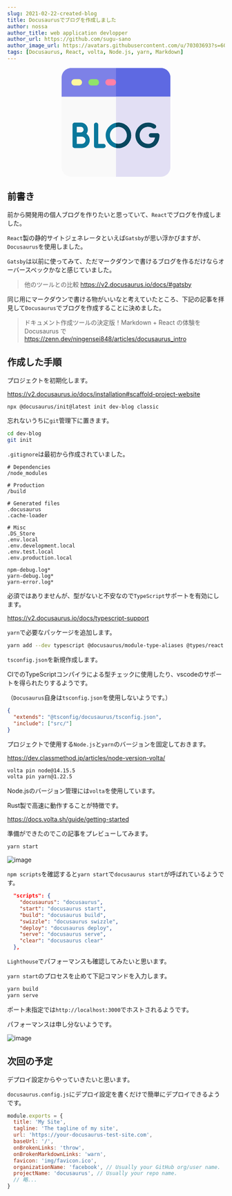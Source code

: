 ```yaml
---
slug: 2021-02-22-created-blog
title: Docusaurusでブログを作成しました
author: nossa
author_title: web application devlopper
author_url: https://github.com/sugu-sano
author_image_url: https://avatars.githubusercontent.com/u/70303693?s=60&v=4
tags: [Docusaurus, React, volta, Node.js, yarn, Markdown]
---
```


<svg id="Capa_1" enable-background="new 0 0 512 512" height="256" viewBox="0 0 512 512" width="512" xmlns="http://www.w3.org/2000/svg"><g><g><path d="m512 45c0-24.853-20.147-45-45-45h-422c-24.853 0-45 20.147-45 45v90c0 8.284 6.716 15 15 15h482c8.284 0 15-6.716 15-15z" fill="#7d81e7"/><path d="m467 0h-211v150h241c8.284 0 15-6.716 15-15v-90c0-24.853-20.147-45-45-45z" fill="#5e69e2"/><g><g><path d="m81 82.5h-20c-8.284 0-15-6.716-15-15s6.716-15 15-15h20c8.284 0 15 6.716 15 15s-6.716 15-15 15z" fill="#fff79f"/></g><g><path d="m161 82.5h-20c-8.284 0-15-6.716-15-15s6.716-15 15-15h20c8.284 0 15 6.716 15 15s-6.716 15-15 15z" fill="#90e36a"/></g><g><path d="m241 82.5h-20c-8.284 0-15-6.716-15-15s6.716-15 15-15h20c8.284 0 15 6.716 15 15s-6.716 15-15 15z" fill="#ff80a7"/></g></g><g><path d="m0 135v332c0 24.813 20.187 45 45 45h422c24.813 0 45-20.187 45-45v-332z" fill="#f9f9f9"/></g><path d="m256 512h211c24.813 0 45-20.187 45-45v-332h-256z" fill="#e2dff4"/></g><g><g><g><path d="m173.078 377.005c-10.979 0-11.626-.111-12.339-.233-4.801-.823-8.311-4.985-8.311-9.856v-99.916c0-5.523 4.478-10 10-10s10 4.477 10 10v90c6.774-.001 16.206-.036 24.962-.084h.057c5.497 0 9.968 4.44 9.999 9.944.03 5.522-4.421 10.024-9.944 10.056-11.356.063-19.104.089-24.424.089z" fill="#0a789b"/></g><path d="m116.811 309.839c4.165-5.525 6.638-12.393 6.638-19.829 0-18.202-14.809-33.01-33.01-33.01h-29.047c-5.522 0-10 4.477-10 10v100c0 2.66 1.06 5.21 2.944 7.087 1.875 1.866 4.412 2.913 7.056 2.913h.044c.268-.001 26.811-.119 34.076-.119 20.356 0 36.917-16.561 36.917-36.917 0-12.427-6.179-23.431-15.618-30.125zm-26.372-32.839c7.174 0 13.01 5.836 13.01 13.01s-5.836 13.01-13.01 13.01c-2.139 0-19.048.027-19.048.027v-26.047zm5.073 79.881c-4.385 0-15.704.042-24.12.076v-33.877c2.708-.011 24.12-.032 24.12-.032 9.328 0 16.917 7.589 16.917 16.917s-7.589 16.916-16.917 16.916z" fill="#0a789b"/><g><path d="m407.446 377c-33.084 0-60-26.916-60-60s26.916-60 60-60c12.021 0 23.624 3.545 33.553 10.252 4.576 3.092 5.78 9.308 2.688 13.884-3.091 4.577-9.31 5.779-13.884 2.689-6.61-4.465-14.341-6.826-22.357-6.826-22.056 0-40 17.944-40 40s17.944 40 40 40c20.124 0 29.573-14.565 32.298-30h-19.051c-5.522 0-10-4.477-10-10s4.478-10 10-10h29.915c5.522 0 10 4.477 10 10 0 35.328-21.861 60.001-53.162 60.001z" fill="#08475e"/></g><g><path d="m267.446 377c-33.084 0-60-26.916-60-60s26.916-60 60-60 60 26.916 60 60-26.916 60-60 60zm0-100c-22.056 0-40 17.944-40 40s17.944 40 40 40 40-17.944 40-40-17.944-40-40-40z" fill="#0a789b"/></g><path d="m267.446 257c-3.915 0-7.739.389-11.446 1.108v20.569c3.629-1.086 7.469-1.677 11.446-1.677 22.056 0 40 17.944 40 40s-17.944 40-40 40c-3.977 0-7.818-.592-11.446-1.677v20.569c3.708.719 7.532 1.108 11.446 1.108 33.084 0 60-26.916 60-60s-26.916-60-60-60z" fill="#08475e"/></g></g></g></svg>

## 前書き

前から開発用の個人ブログを作りたいと思っていて、`React`でブログを作成しました。

`React`製の静的サイトジェネレータといえば`Gatsby`が思い浮かびますが、`Docusaurus`を使用しました。

`Gatsby`は以前に使ってみて、ただマークダウンで書けるブログを作るだけならオーバースペックかなと感じていました。

> 他のツールとの比較
> <https://v2.docusaurus.io/docs/#gatsby>

同じ用にマークダウンで書ける物がいいなと考えていたところ、下記の記事を拝見して`Docusaurus`でブログを作成することに決めました。

> ドキュメント作成ツールの決定版！Markdown + React の体験を Docusaurus で
> <https://zenn.dev/ningensei848/articles/docusaurus_intro>

<!--truncate-->

## 作成した手順

プロジェクトを初期化します。

<https://v2.docusaurus.io/docs/installation#scaffold-project-website>

```sh
npx @docusaurus/init@latest init dev-blog classic
```

忘れないうちに`git`管理下に置きます。

```sh
cd dev-blog
git init
```

`.gitignore`は最初から作成されていました。

```.gitignore
# Dependencies
/node_modules

# Production
/build

# Generated files
.docusaurus
.cache-loader

# Misc
.DS_Store
.env.local
.env.development.local
.env.test.local
.env.production.local

npm-debug.log*
yarn-debug.log*
yarn-error.log*
```

必須ではありませんが、型がないと不安なので`TypeScript`サポートを有効にします。

<https://v2.docusaurus.io/docs/typescript-support>

`yarn`で必要なパッケージを追加します。

```sh
yarn add --dev typescript @docusaurus/module-type-aliases @types/react @types/react-router-dom @types/react-helmet @tsconfig/docusaurus
```

`tsconfig.json`を新規作成します。

CIでのTypeScriptコンパイラによる型チェックに使用したり、vscodeのサポートを得られたりするようです。

（`Docusaurus`自身は`tsconfig.json`を使用しないようです。）

```json
{
  "extends": "@tsconfig/docusaurus/tsconfig.json",
  "include": ["src/"]
}
```

プロジェクトで使用する`Node.js`と`yarn`のバージョンを固定しておきます。

<https://dev.classmethod.jp/articles/node-version-volta/>

```sh
volta pin node@14.15.5
volta pin yarn@1.22.5
```

Node.jsのバージョン管理には`volta`を使用しています。

Rust製で高速に動作することが特徴です。

<https://docs.volta.sh/guide/getting-started>

準備ができたのでこの記事をプレビューしてみます。

```sh
yarn start
```

![image](https://user-images.githubusercontent.com/70303693/108722327-5f3ed780-7566-11eb-9777-71971dbbe8ae.png)

`npm scripts`を確認すると`yarn start`で`docusaurus start`が呼ばれているようです。

```json
  "scripts": {
    "docusaurus": "docusaurus",
    "start": "docusaurus start",
    "build": "docusaurus build",
    "swizzle": "docusaurus swizzle",
    "deploy": "docusaurus deploy",
    "serve": "docusaurus serve",
    "clear": "docusaurus clear"
  },
```

`Lighthouse`でパフォーマンスも確認してみたいと思います。

`yarn start`のプロセスを止めて下記コマンドを入力します。

```sh
yarn build
yarn serve
```

ポート未指定では`http://localhost:3000`でホストされるようです。

パフォーマンスは申し分ないようです。

![image](https://user-images.githubusercontent.com/70303693/108724140-5b13b980-7568-11eb-83df-2da4738e5195.png)

## 次回の予定

デプロイ設定からやっていきたいと思います。

`docusaurus.config.js`にデプロイ設定を書くだけで簡単にデプロイできるようです。

```js
module.exports = {
  title: 'My Site',
  tagline: 'The tagline of my site',
  url: 'https://your-docusaurus-test-site.com',
  baseUrl: '/',
  onBrokenLinks: 'throw',
  onBrokenMarkdownLinks: 'warn',
  favicon: 'img/favicon.ico',
  organizationName: 'facebook', // Usually your GitHub org/user name.
  projectName: 'docusaurus', // Usually your repo name.
  // 略...
}
```
